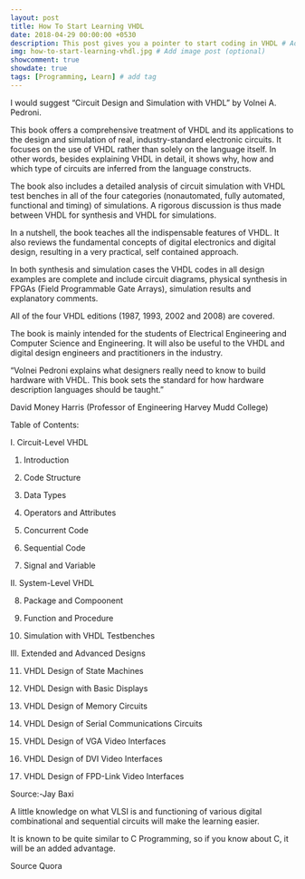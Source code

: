 ```yaml
---
layout: post
title: How To Start Learning VHDL
date: 2018-04-29 00:00:00 +0530
description: This post gives you a pointer to start coding in VHDL # Add post description (optional)
img: how-to-start-learning-vhdl.jpg # Add image post (optional)
showcomment: true
showdate: true
tags: [Programming, Learn] # add tag
---
```


I would suggest “Circuit Design and Simulation with VHDL” by Volnei A. Pedroni.

This book offers a comprehensive treatment of VHDL and its applications to the design and simulation of real, industry-standard electronic circuits. It focuses on the use of VHDL rather than solely on the language itself. In other words, besides explaining VHDL in detail, it shows why, how and which type of circuits are inferred from the language constructs.

The book also includes a detailed analysis of circuit simulation with VHDL test benches in all of the four categories (nonautomated, fully automated, functional and timing) of simulations. A rigorous discussion is thus made between VHDL for synthesis and VHDL for simulations.

In a nutshell, the book teaches all the indispensable features of VHDL. It also reviews the fundamental concepts of digital electronics and digital design, resulting in a very practical, self contained approach.

In both synthesis and simulation cases the VHDL codes in all design examples are complete and include circuit diagrams, physical synthesis in FPGAs (Field Programmable Gate Arrays), simulation results and explanatory comments.

All of the four VHDL editions (1987, 1993, 2002 and 2008) are covered.

The book is mainly intended for the students of Electrical Engineering and Computer Science and Engineering. It will also be useful to the VHDL and digital design engineers and practitioners in the industry.

“Volnei Pedroni explains what designers really need to know to build hardware with VHDL. This book sets the standard for how hardware description languages should be taught.”

David Money Harris (Professor of Engineering Harvey Mudd College)

Table of Contents:

I. Circuit-Level VHDL

1. Introduction

2. Code Structure

3. Data Types

4. Operators and Attributes

5. Concurrent Code

6. Sequential Code

7. Signal and Variable

II. System-Level VHDL

8. Package and Compoonent

9. Function and Procedure

10. Simulation with VHDL Testbenches

III. Extended and Advanced Designs

11. VHDL Design of State Machines

12. VHDL Design with Basic Displays

13. VHDL Design of Memory Circuits

14. VHDL Design of Serial Communications Circuits

15. VHDL Design of VGA Video Interfaces

16. VHDL Design of DVI Video Interfaces

17. VHDL Design of FPD-Link Video Interfaces

Source:-Jay Baxi

A little knowledge on what VLSI is and functioning of various digital combinational and sequential circuits will make the learning easier.

It is known to be quite similar to C Programming, so if you know about C, it will be an added advantage.

Source Quora
